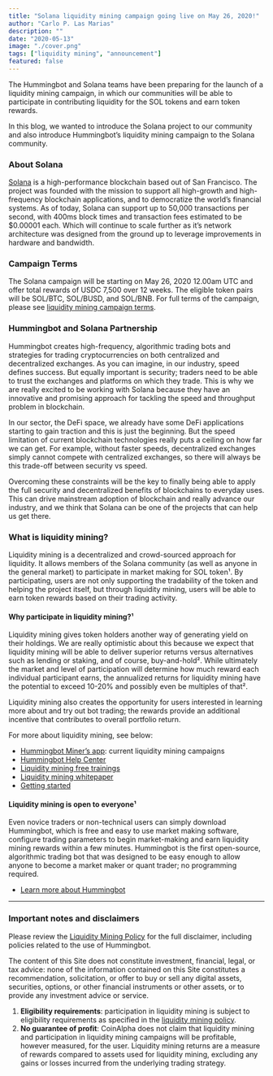 ```yaml
---
title: "Solana liquidity mining campaign going live on May 26, 2020!"
author: "Carlo P. Las Marias"
description: ""
date: "2020-05-13"
image: "./cover.png"
tags: ["liquidity mining", "announcement"]
featured: false
---
```


The Hummingbot and Solana teams have been preparing for the launch of a liquidity mining campaign, in which our communities will be able to participate in contributing liquidity for the SOL tokens and earn token rewards.

In this blog, we wanted to introduce the Solana project to our community and also introduce Hummingbot’s liquidity mining campaign to the Solana community.

### About Solana

[Solana](https://solana.com/) is a high-performance blockchain based out of San Francisco. The project was founded with the mission to support all high-growth and high-frequency blockchain applications, and to democratize the world’s financial systems. As of today, Solana can support up to 50,000 transactions per second, with 400ms block times and transaction fees estimated to be $0.00001 each. Which will continue to scale further as it’s network architecture was designed from the ground up to leverage improvements in hardware and bandwidth.    

### Campaign Terms

The Solana campaign will be starting on May 26, 2020 12.00am UTC and offer total rewards of USDC 7,500 over 12 weeks.  The eligible token pairs will be SOL/BTC, SOL/BUSD, and SOL/BNB.  For full terms of the campaign, please see [liquidity mining campaign terms](https://docs.hummingbot.io/miner/liquidity-mining/current-rewards&terms/#current-campaign-terms).

### Hummingbot and Solana Partnership

Hummingbot creates high-frequency, algorithmic trading bots and strategies for trading cryptocurrencies on both centralized and decentralized exchanges.  As you can imagine, in our industry, speed defines success.  But equally important is security; traders need to be able to trust the exchanges and platforms on which they trade.  This is why we are really excited to be working with Solana because they have an innovative and promising approach for tackling the speed and throughput problem in blockchain.  

In our sector, the DeFi space, we already have some DeFi applications starting to gain traction and this is just the beginning.  But the speed limitation of current blockchain technologies really puts a ceiling on how far we can get.  For example, without faster speeds, decentralized exchanges simply cannot compete with centralized exchanges, so there will always be this trade-off between security vs speed.

Overcoming these constraints will be the key to finally being able to apply the full security and decentralized benefits of blockchains to everyday uses.  This can drive mainstream adoption of blockchain and really advance our industry, and we think that Solana can be one of the projects that can help us get there.

### What is liquidity mining?

Liquidity mining is a decentralized and crowd-sourced approach for liquidity.  It allows members of the Solana community (as well as anyone in the general market) to participate in market making for SOL token¹.  By participating, users are not only supporting the tradability of the token and helping the project itself, but through liquidity mining, users will be able to earn token rewards based on their trading activity.  

#### Why participate in liquidity mining?¹

Liquidity mining gives token holders another way of generating yield on their holdings.  We are really optimistic about this because we expect that liquidity mining will be able to deliver superior returns versus alternatives such as lending or staking, and of course, buy-and-hold².  While ultimately the market and level of participation will determine how much reward each individual participant earns, the annualized returns for liquidity mining have the potential to exceed 10-20% and possibly even be multiples of that².

Liquidity mining also creates the opportunity for users interested in learning more about and try out bot trading; the rewards provide an additional incentive that contributes to overall portfolio return.

For more about liquidity mining, see below:
- [Hummingbot Miner’s app](https://miners.hummingbot.io): current liquidity mining campaigns
- [Hummingbot Help Center](https://hummingbot.zendesk.com/hc/en-us)
- [Liquidity mining free trainings](https://www.eventbrite.com/e/learn-to-use-hummingbot-crypto-market-making-live-training-session-tickets-100968806418)
- [Liquidity mining whitepaper](https://bit.ly/liquiditymining)
- [Getting started](https://hummingbot.io/academy/quickstart/)


#### Liquidity mining is open to everyone¹

Even novice traders or non-technical users can simply download Hummingbot, which is free and easy to use market making software, configure trading parameters to begin market-making and earn liquidity mining rewards within a few minutes.  Hummingbot is the first open-source, algorithmic trading bot that was designed to be easy enough to allow anyone to become a market maker or quant trader; no programming required.

- [Learn more about Hummingbot](https://hummingbot.io)



---

### Important notes and disclaimers

Please review the [Liquidity Mining Policy](/liquidity-mining-policy/) for the full disclaimer, including policies related to the use of Hummingbot.

The content of this Site does not constitute investment, financial, legal, or tax advice: none of the information contained on this Site constitutes a recommendation, solicitation, or offer to buy or sell any digital assets, securities, options, or other financial instruments or other assets, or to provide any investment advice or service.

1. **Eligibility requirements**: participation in liquidity mining is subject to eligibility requirements as specified in the [liquidity mining policy](https://hummingbot.io/liquidity-mining-policy/).
2. **No guarantee of profit**: CoinAlpha does not claim that liquidity mining and participation in liquidity mining campaigns will be profitable, however measured, for the user.  Liquidity mining returns are a measure of rewards compared to assets used for liquidity mining, excluding any gains or losses incurred from the underlying trading strategy.
